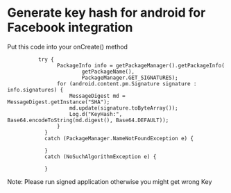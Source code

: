 # Generate key hash for android for Facebook integration

Put this code into your onCreate() method

              try {
                    PackageInfo info = getPackageManager().getPackageInfo(
                            getPackageName(),
                            PackageManager.GET_SIGNATURES);
                    for (android.content.pm.Signature signature : info.signatures) {
                        MessageDigest md = MessageDigest.getInstance("SHA");
                        md.update(signature.toByteArray());
                        Log.d("KeyHash:", Base64.encodeToString(md.digest(), Base64.DEFAULT));
                    }
                }
                catch (PackageManager.NameNotFoundException e) {

                }
                catch (NoSuchAlgorithmException e) {

                }


Note: Please run signed application otherwise you might get wrong Key
